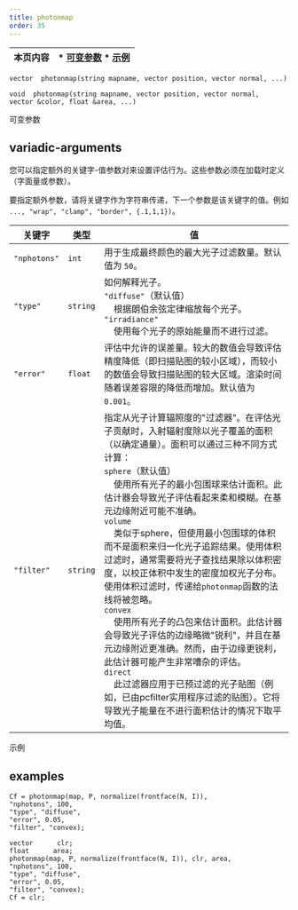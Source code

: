 ```yaml
---
title: photonmap
order: 35
---
```


| 本页内容 | * [可变参数](#variadic-arguments) * [示例](#examples) |
| --- | --- |

`vector  photonmap(string mapname, vector position, vector normal, ...)`

`void  photonmap(string mapname, vector position, vector normal, vector &color, float &area, ...)`

可变参数

## variadic-arguments

您可以指定额外的关键字-值参数对来设置评估行为。这些参数必须在加载时定义（字面量或参数）。

要指定额外参数，请将关键字作为字符串传递，下一个参数是该关键字的值。例如 `..., "wrap", "clamp", "border", {.1,1,1})`。

| 关键字 | 类型 | 值 |
| --- | --- | --- |
| `"nphotons"` | `int` | 用于生成最终颜色的最大光子过滤数量。默认值为 `50`。 |
| `"type"` | `string` | 如何解释光子。<br>`"diffuse"`（默认值）<br>    根据朗伯余弦定律缩放每个光子。<br>`"irradiance"`<br>    使用每个光子的原始能量而不进行过滤。 |
| `"error"` | `float` | 评估中允许的误差量。较大的数值会导致评估精度降低（即扫描贴图的较小区域），而较小的数值会导致扫描贴图的较大区域。渲染时间随着误差容限的降低而增加。默认值为 `0.001`。 |
| `"filter"` | `string` | 指定从光子计算辐照度的"过滤器"。在评估光子贡献时，入射辐射度除以光子覆盖的面积（以确定通量）。面积可以通过三种不同方式计算：<br>`sphere`（默认值）<br>    使用所有光子的最小包围球来估计面积。此估计器会导致光子评估看起来柔和模糊。在基元边缘附近可能不准确。<br>`volume`<br>    类似于sphere，但使用最小包围球的体积而不是面积来归一化光子追踪结果。使用体积过滤时，通常需要将光子查找结果除以体积密度，以校正体积中发生的密度加权光子分布。使用体积过滤时，传递给`photonmap`函数的法线将被忽略。<br>`convex`<br>    使用所有光子的凸包来估计面积。此估计器会导致光子评估的边缘略微"锐利"，并且在基元边缘附近更准确。然而，由于边缘更锐利，此估计器可能产生非常嘈杂的评估。<br>`direct`<br>    此过滤器应用于已预过滤的光子贴图（例如，已由pcfilter实用程序过滤的贴图）。它将导致光子能量在不进行面积估计的情况下取平均值。 |

示例

## examples

```vex
Cf = photonmap(map, P, normalize(frontface(N, I)),
"nphotons", 100,
"type", "diffuse",
"error", 0.05,
"filter", "convex);

```

```vex
vector      clr;
float      area;
photonmap(map, P, normalize(frontface(N, I)), clr, area,
"nphotons", 100,
"type", "diffuse",
"error", 0.05,
"filter", "convex);
Cf = clr;

```

